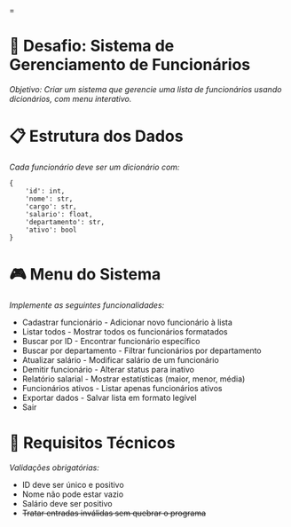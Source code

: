 =
# 🎯 Desafio: Sistema de Gerenciamento de Funcionários

*Objetivo: Criar um sistema que gerencie uma lista de funcionários usando dicionários, com menu interativo.*

# 📋 Estrutura dos Dados
*Cada funcionário deve ser um dicionário com:*

```
{
    'id': int,
    'nome': str,
    'cargo': str,
    'salario': float,
    'departamento': str,
    'ativo': bool
}
```

# 🎮 Menu do Sistema
*Implemente as seguintes funcionalidades:*

* Cadastrar funcionário - Adicionar novo funcionário à lista
* Listar todos - Mostrar todos os funcionários formatados
* Buscar por ID - Encontrar funcionário específico
* Buscar por departamento - Filtrar funcionários por departamento
* Atualizar salário - Modificar salário de um funcionário
* Demitir funcionário - Alterar status para inativo
* Relatório salarial - Mostrar estatísticas (maior, menor, média)
* Funcionários ativos - Listar apenas funcionários ativos
* Exportar dados - Salvar lista em formato legível
* Sair

# 🔧 Requisitos Técnicos
*Validações obrigatórias:*

* ID deve ser único e positivo
* Nome não pode estar vazio
* Salário deve ser positivo
* ~~Tratar entradas inválidas sem quebrar o programa~~

